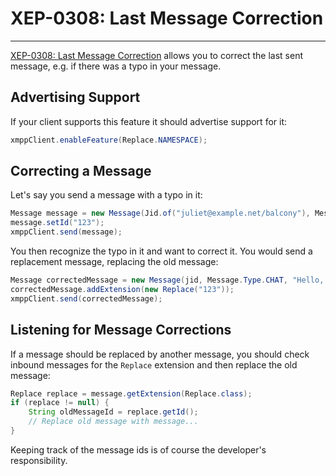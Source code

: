 # XEP-0308: Last Message Correction
---

[XEP-0308: Last Message Correction][Last Message Correction] allows you to correct the last sent message, e.g. if there
was a typo in your message.

## Advertising Support

If your client supports this feature it should advertise support for it:

```java
xmppClient.enableFeature(Replace.NAMESPACE);
```

## Correcting a Message

Let's say you send a message with a typo in it:

```java
Message message = new Message(Jid.of("juliet@example.net/balcony"), Message.Type.CHAT, "Hello, my frind");
message.setId("123");
xmppClient.send(message);
```

You then recognize the typo in it and want to correct it. You would send a replacement message, replacing the old
message:

```java
Message correctedMessage = new Message(jid, Message.Type.CHAT, "Hello, my friend");
correctedMessage.addExtension(new Replace("123"));
xmppClient.send(correctedMessage);
```

## Listening for Message Corrections

If a message should be replaced by another message, you should check inbound messages for the `Replace` extension and
then replace the old message:

```java
Replace replace = message.getExtension(Replace.class);
if (replace != null) {
    String oldMessageId = replace.getId();
    // Replace old message with message...
}
```

Keeping track of the message ids is of course the developer's responsibility.

[Last Message Correction]: https://xmpp.org/extensions/xep-0308.html "XEP-0308: Last Message Correction"
